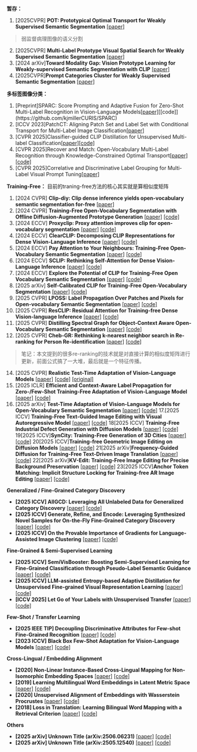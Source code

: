 **暂存：** 
1. [2025CVPR] **POT: Prototypical Optimal Transport for Weakly Supervised Semantic Segmentation** [[paper]](https://openaccess.thecvf.com/content/CVPR2025/papers/Wang_POT_Prototypical_Optimal_Transport_for_Weakly_Supervised_Semantic_Segmentation_CVPR_2025_paper.pdf)
> 弱监督病理图像的语义分割
2. [2025CVPR] **Multi-Label Prototype Visual Spatial Search for Weakly Supervised Semantic Segmentation** [[paper]](https://openaccess.thecvf.com/content/CVPR2025/papers/Duan_Multi-Label_Prototype_Visual_Spatial_Search_for_Weakly_Supervised_Semantic_Segmentation_CVPR_2025_paper.pdf)
3. [2024 arXiv]**Toward Modality Gap: Vision Prototype Learning for Weakly-supervised Semantic Segmentation with CLIP** [[paper]](https://arxiv.org/pdf/2412.19650)
4. [2025CVPR]**Prompt Categories Cluster for Weakly Supervised Semantic Segmentation** [[paper]](https://openaccess.thecvf.com/content/CVPR2025W/eLVM/papers/Wu_Prompt_Categories_Cluster_for_Weakly_Supervised_Semantic_Segmentation_CVPRW_2025_paper.pdf)

**多标签图像分类：** 
1. [Preprint]SPARC: Score Prompting and Adaptive Fusion for Zero-Shot Multi-Label Recognition in Vision-Language Models[[paper]](https://arxiv.org/pdf/2502.16911?)[[code]](https://github.com/kjmillerCURIS/SPARC)
2. [ICCV 2023]PatchCT: Aligning Patch Set and Label Set with Conditional Transport for Multi-Label Image Classification[[paper]](https://openaccess.thecvf.com/content/ICCV2023/papers/Li_PatchCT_Aligning_Patch_Set_and_Label_Set_with_Conditional_Transport_ICCV_2023_paper.pdf)
3. [CVPR 2025]Classifier-guided CLIP Distillation for Unsupervised Multi-label Classification[[paper]](https://arxiv.org/pdf/2503.16873)[[code]](https://github.com/k0u-id/CCD)
4. [CVPR 2025]Recover and Match: Open-Vocabulary Multi-Label Recognition through Knowledge-Constrained Optimal Transport[[paper]](https://arxiv.org/pdf/2503.15337)[[code]](https://github.com/EricTan7/RAM)
5. [CVPR 2025]Correlative and Discriminative Label Grouping for Multi-Label Visual Prompt Tuning[[paper]](https://arxiv.org/pdf/2504.09990)


**Training-Free：**
目前的traning-free方法的核心其实就是算相似度矩阵
1. [2024 CVPR] **Clip-diy: Clip dense inference yields open-vocabulary semantic segmentation for-free** [[paper]](https://arxiv.org/pdf/2309.14289)
2. [2024 CVPR] **Training-Free Open-Vocabulary Segmentation with Offline Diffusion-Augmented Prototype Generation** [[paper]](https://ieeexplore.ieee.org/stamp/stamp.jsp?tp=&arnumber=10655445&tag=1) [[code]](https://github.com/aimagelab/freeda) 
3. [2024 ECCV] **Proxyclip: Proxy attention improves clip for open-vocabulary segmentation** [[paper]](https://arxiv.org/pdf/2408.04883) [[code]](https://github.com/mc-lan/ProxyCLIP?tab=readme-ov-file)
4. [2024 ECCV] **ClearCLIP: Decomposing CLIP Representations for Dense Vision-Language Inference** [[paper]](https://www.ecva.net/papers/eccv_2024/papers_ECCV/papers/06346.pdf) [[code]](https://github.com/mc-lan/ClearCLIP)
5. [2024 ECCV] **Pay Attention to Your Neighbours: Training-Free Open-Vocabulary Semantic Segmentation** [[paper]](https://arxiv.org/pdf/2404.08181) [[code]](https://github.com/sinahmr/NACLIP)
6. [2024 ECCV] **SCLIP: Rethinking Self-Attention for Dense Vision-Language Inference** [[paper]](https://arxiv.org/pdf/2312.01597) [[code]](https://github.com/wangf3014/SCLIP)
7. [2024 ECCV] **Explore the Potential of CLIP for Training-Free Open Vocabulary Semantic Segmentation** [[paper]](https://arxiv.org/pdf/2407.08268) [[code]](https://github.com/leaves162/CLIPtrase)
8. [2025 arXiv] **Self-Calibrated CLIP for Training-Free Open-Vocabulary Segmentation** [[paper]](https://arxiv.org/pdf/2411.15869) [[code]](https://github.com/SuleBai/SC-CLIP?tab=readme-ov-file)
9. [2025 CVPR] **LPOSS: Label Propagation Over Patches and Pixels for Open-vocabulary Semantic Segmentation** [[paper]](https://arxiv.org/pdf/2503.19777) [[code]](https://github.com/vladan-stojnic/LPOSS)
10. [2025 CVPR] **ResCLIP: Residual Attention for Training-free Dense Vision-language Inference** [[paper]](https://arxiv.org/pdf/2411.15851) [[code]](https://github.com/yvhangyang/ResCLIP?tab=readme-ov-file)
11. [2025 CVPR] **Distilling Spectral Graph for Object-Context Aware Open-Vocabulary Semantic Segmentation** [[paper]](https://openaccess.thecvf.com/content/CVPR2025/papers/Kim_Distilling_Spectral_Graph_for_Object-Context_Aware_Open-Vocabulary_Semantic_Segmentation_CVPR_2025_paper.pdf) [[code]](https://github.com/MICV-yonsei/CASS)
12. [2025 CVPR] **Cheb-GR: Rethinking k-nearest neighbor search in Re-ranking for Person Re-identification** [[paper]](https://openaccess.thecvf.com/content/CVPR2025/papers/Yang_Cheb-GR_Rethinking_K-nearest_Neighbor_Search_in_Re-ranking_for_Person_Re-identification_CVPR_2025_paper.pdf) [[code]](https://github.com/Jinxi-Yang-WHU/Fast-GCR.git) 
> 笔记：本文提到的很多re-ranking的技术就是对直接计算的相似度矩阵进行更新，前面公式搞了一大堆，最后就是一个特征传播。
14. [2025 CVPR] **Realistic Test-Time Adaptation of Vision-Language Models** [[paper]](https://openaccess.thecvf.com/content/CVPR2025/papers/Zanella_Realistic_Test-Time_Adaptation_of_Vision-Language_Models_CVPR_2025_paper.pdf) [[code]](https://github.com/MaxZanella/StatA) [[original]](https://arxiv.org/pdf/2406.01837)
15. [2025 ICLR] **Efficient and Context-Aware Label Propagation for Zero-/Few-Shot Training-Free Adaptation of Vision-Language Model** [[paper]](https://arxiv.org/pdf/2412.18303) [[code]](https://github.com/Yushu-Li/ECALP?tab=readme-ov-file)
16. [2025 arXiv] **Test-Time Adaptation of Vision-Language Models for Open-Vocabulary Semantic Segmentation** [[paper]](https://arxiv.org/pdf/2505.21844v1) [[code]](https://github.com/dosowiechi/MLMP?tab=readme-ov-file)
17.[2025 ICCV] **Training-Free Text-Guided Image Editing with Visual Autoregressive Model** [[paper]](https://arxiv.org/pdf/2406.07236) [[code]](https://github.com/wyf0912/AREdit)
18[2025 ICCV] **Training-Free Industrial Defect Generation with Diffusion Models** [[paper]](TBA) [[code]](TBA)
19[2025 ICCV]**SynCity: Training-Free Generation of 3D Cities** [[paper]](https://arxiv.org/abs/2503.16420) [[code]](https://github.com/paulengstler/syncity)
20[2025 ICCV]**Training-free Geometric Image Editing on Diffusion Models** [[paper]](TBA) [[code]](TBA)
21[2025 arXiv]**Frequency-Guided Diffusion for Training-Free Text-Driven Image Translation** [[paper]](https://arxiv.org/pdf/2410.14729) [[code]](TBA)
22[2025 arXiv]**KV-Edit: Training-Free Image Editing for Precise Background Preservation** [[paper]](https://arxiv.org/pdf/2410.14729) [[code]](TBA)
23[2025 ICCV]**Anchor Token Matching: Implicit Structure Locking for Training-free AR Image Editing** [[paper]](https://arxiv.org/pdf/2410.14729) [[code]](TBA)



**Generalized / Fine-Grained Category Discovery**
- **[2025 ICCV] AllGCD: Leveraging All Unlabeled Data for Generalized Category Discovery** [[paper]](https://arxiv.org/pdf/2406.07236) [[code]](TBA)
- **[2025 ICCV] Generate, Refine, and Encode: Leveraging Synthesized Novel Samples for On-the-Fly Fine-Grained Category Discovery** [[paper]](TBA) [[code]](TBA)
- **[2025 ICCV] On the Provable Importance of Gradients for Language-Assisted Image Clustering** [[paper]](TBA) [[code]](TBA)

**Fine-Grained & Semi-Supervised Learning**
- **[2025 ICCV] SemiVisBooster: Boosting Semi-Supervised Learning for Fine-Grained Classification through Pseudo-Label Semantic Guidance** [[paper]](https://arxiv.org/pdf/2508.01225) [[code]](TBA)
- **[2025 ICCV] LLM-assisted Entropy-based Adaptive Distillation for Unsupervised Fine-grained Visual Representation Learning** [[paper]](https://iccv.thecvf.com/virtual/2025/poster/2604) [[code]](TBA)
- **[ICCV 2025] Let Go of Your Labels with Unsupervised Transfer** [[paper]](https://iccv.thecvf.com/virtual/2025/poster/2604) [[code]](TBA)

**Few-Shot / Transfer Learning**
- **[2025 IEEE TIP] Decoupling Discriminative Attributes for Few-shot Fine-Grained Recognition** [[paper]](TBA) [[code]](TBA)
- **[2023 ICCV] Black Box Few-Shot Adaptation for Vision-Language Models** [[paper]](https://openaccess.thecvf.com/content/ICCV2023/papers/Ouali_Black_Box_Few-Shot_Adaptation_for_Vision-Language_Models_ICCV_2023_paper.pdf) [[code]](TBA)

**Cross-Lingual / Embedding Alignment**
- **[2020] Non-Linear Instance-Based Cross-Lingual Mapping for Non-Isomorphic Embedding Spaces** [[paper]](TBA) [[code]](TBA)
- **[2019] Learning Multilingual Word Embeddings in Latent Metric Space** [[paper]](TBA) [[code]](TBA)
- **[2020] Unsupervised Alignment of Embeddings with Wasserstein Procrustes** [[paper]](TBA) [[code]](TBA)
- **[2018] Loss in Translation: Learning Bilingual Word Mapping with a Retrieval Criterion** [[paper]](TBA) [[code]](TBA)

**Others**
- **[2025 arXiv] Unknown Title (arXiv:2506.06231)** [[paper]](https://arxiv.org/pdf/2506.06231) [[code]](TBA)
- **[2025 arXiv] Unknown Title (arXiv:2505.12540)** [[paper]](https://arxiv.org/pdf/2505.12540) [[code]](TBA)



> 
